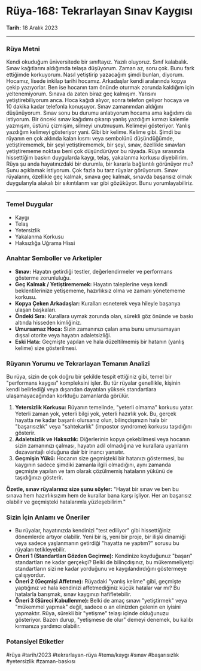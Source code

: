 # Rüya-168: Tekrarlayan Sınav Kaygısı
**Tarih:** 18 Aralık 2023

---
### Rüya Metni
Kendi okuduğum üniversitede bir sınıftayız. Yazılı oluyoruz. Sınıf kalabalık. Sınav kağıtlarını aldığımda telaşa düşüyorum. Zaman az, soru çok. Bunu fark ettiğimde korkuyorum. Nasıl yetiştirip yazacağım şimdi bunları, diyorum. Hocamız, lisede inkilap tarihi hocamız. Arkadaşlar kendi aralarında kopya çekip yazıyorlar. Ben ise hocanın tam önünde oturmak zorunda kaldığım için yeltenemiyorum. Sınava da zaten biraz geç kalmışım. Yarısını yetiştirebiliyorum anca. Hoca kağıdı alıyor, sonra telefon geliyor hocaya ve 10 dakika kadar telefonla konuşuyor. Sınav zamanımdan aldığını düşünüyorum. Sınav sonu bu durumu anlatıyorum hocama ama kağıdımı da istiyorum. Bir önceki sınav kağıdımı çıkarıp yanlış yazdığım kırmızı kalemle yazmışım, üstünü çizmişim, silmeyi unutmuşum. Kelimeyi gösteriyor. Yanlış yazdığım kelimeyi gösteriyor yani. Gibi bir kelime. Kelime gibi. Şimdi bu rüyanın en çok aklında kalan kısmı veya sembolünü düşündüğümde, yetiştirememek, bir şeyi yetiştirememek, bir şeyi, sınav, özellikle sınavları yetiştirememe noktası beni çok düşündürüyor bu rüyada. Rüya sırasında hissettiğim baskın duygularda kaygı, telaş, yakalanma korkusu diyebilirim. Rüya şu anda hayatınızdaki bir durumla, bir kararla bağlantılı görünüyor mu? Şunu açıklamak istiyorum. Çok fazla bu tarz rüyalar görüyorum. Sınav rüyalarını, özellikle geç kalmak, sınava geç kalmak, sınavda başarısız olmak duygularıyla alakalı bir sıkıntılarım var gibi gözüküyor. Bunu yorumlayabiliriz.

---
### Temel Duygular
* Kaygı
* Telaş
* Yetersizlik
* Yakalanma Korkusu
* Haksızlığa Uğrama Hissi

### Anahtar Semboller ve Arketipler
* **Sınav:** Hayatın getirdiği testler, değerlendirmeler ve performans gösterme zorunluluğu.
* **Geç Kalmak / Yetiştirememek:** Hayatın taleplerine veya kendi beklentilerinize yetişememe, hazırlıksız olma ve zamanı yönetememe korkusu.
* **Kopya Çeken Arkadaşlar:** Kuralları esneterek veya hileyle başarıya ulaşan başkaları.
* **Öndeki Sıra:** Kurallara uymak zorunda olan, sürekli göz önünde ve baskı altında hisseden kimliğiniz.
* **Umursamaz Hoca:** Sizin zamanınızı çalan ama bunu umursamayan dışsal otorite veya hayatın adaletsizliği.
* **Eski Hata:** Geçmişte yapılan ve hala düzeltilmemiş bir hatanın (yanlış kelime) size gösterilmesi.

### Rüyanın Yorumu ve Tekrarlayan Temanın Analizi
Bu rüya, sizin de çok doğru bir şekilde tespit ettiğiniz gibi, temel bir "performans kaygısı" kompleksini işler. Bu tür rüyalar genellikle, kişinin kendi belirlediği veya dışarıdan dayatılan yüksek standartlara ulaşamayacağından korktuğu zamanlarda görülür.

1.  **Yetersizlik Korkusu:** Rüyanın temelinde, "yeterli olmama" korkusu yatar. Yeterli zaman yok, yeterli bilgi yok, yeterli hazırlık yok. Bu, gerçek hayatta ne kadar başarılı olursanız olun, bilinçdışınızın hala bir "başarısızlık" veya "sahtekarlık" (impostor syndrome) korkusu taşıdığını gösterir.
2.  **Adaletsizlik ve Haksızlık:** Diğerlerinin kopya çekebilmesi veya hocanın sizin zamanınızı çalması, hayatın adil olmadığına ve kurallara uyanların dezavantajlı olduğuna dair bir inancı yansıtır.
3.  **Geçmişin Yükü:** Hocanın size geçmişteki bir hatanızı göstermesi, bu kaygının sadece şimdiki zamanla ilgili olmadığını, aynı zamanda geçmişte yapılan ve tam olarak çözülmemiş hataların yükünü de taşıdığınızı gösterir.

**Özetle, sınav rüyalarınız size şunu söyler:** "Hayat bir sınav ve ben bu sınava hem hazırlıksızım hem de kurallar bana karşı işliyor. Her an başarısız olabilir ve geçmişteki hatalarımla yüzleşebilirim."

### Sizin İçin Anlamı ve Öneriler
* Bu rüyalar, hayatınızda kendinizi "test ediliyor" gibi hissettiğiniz dönemlerde artıyor olabilir. Yeni bir iş, yeni bir proje, bir ilişki dinamiği veya sadece yaşlanmanın getirdiği "hayatta ne yaptım?" sorusu bu rüyaları tetikleyebilir.
* **Öneri 1 (Standartları Gözden Geçirme):** Kendinize koyduğunuz "başarı" standartları ne kadar gerçekçi? Belki de bilinçdışınız, bu mükemmeliyetçi standartların sizi ne kadar yorduğunu ve kaygılandırdığını göstermeye çalışıyordur.
* **Öneri 2 (Geçmişi Affetme):** Rüyadaki "yanlış kelime" gibi, geçmişte yaptığınız ve hala kendinizi affetmediğiniz küçük hatalar var mı? Bu hatalarla barışmak, sınav kaygınızı hafifletebilir.
* **Öneri 3 (Süreci Kabullenme):** Belki de amaç sınavı "yetiştirmek" veya "mükemmel yapmak" değil, sadece o an elinizden gelenin en iyisini yapmaktır. Rüya, sürekli bir "yetişme" telaşı içinde olduğunuzu gösteriyor. Bazen durup, "yetişmese de olur" demeyi denemek, bu kalıbı kırmanıza yardımcı olabilir.

### Potansiyel Etiketler
#rüya #tarih/2023 #tekrarlayan-rüya #tema/kaygı #sınav #başarısızlık #yetersizlik #zaman-baskısı